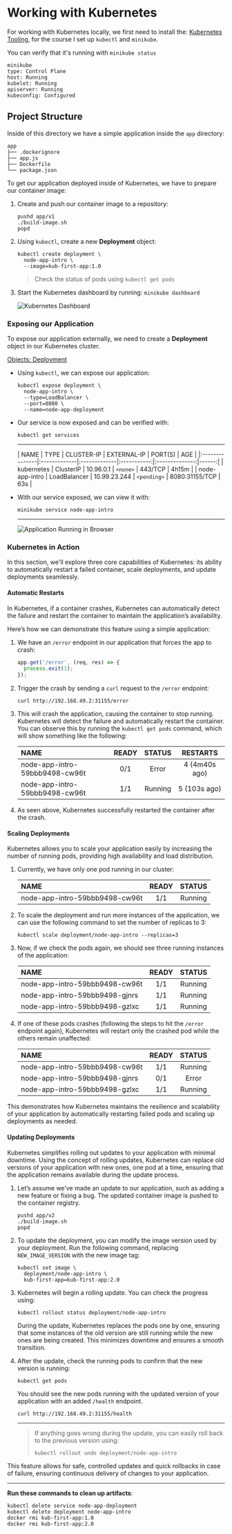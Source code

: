# Working with Kubernetes

For working with Kubernetes locally, we first need to install the: [Kubernetes Tooling](../TOOLS.md),
for the course I set up `kubectl` and `minikube`.

You can verify that it's running with `minikube status`

```text
minikube
type: Control Plane
host: Running
kubelet: Running
apiserver: Running
kubeconfig: Configured
```

## Project Structure

Inside of this directory we have a simple application inside the `app` directory:

```text
app
├── .dockerignore
├── app.js
├── Dockerfile
└── package.json
```

To get our application deployed inside of Kubernetes, we have to prepare our container image:

1. Create and push our container image to a repository:

    ```shell
    pushd app/v1
    ./build-image.sh
    popd 
    ```
   
2. Using `kubectl`, create a new **Deployment** object:

   ```shell
   kubectl create deployment \
     node-app-intro \
     --image=kub-first-app:1.0
   ```
   
   > Check the status of pods using `kubectl get pods`

3. Start the Kubernetes dashboard by running: `minikube dashboard`

   ![Kubernetes Dashboard](../../.attachments/Kubernetes-Dashboard.png)

### Exposing our Application

To expose our application externally, we need to create a **Deployment** object in our Kubernetes cluster.

[Objects: Deployment](../Objects.md#Deployment)

- Using `kubectl`, we can expose our application:

   ```shell
   kubectl expose deployment \
     node-app-intro \
     --type=LoadBalancer \
     --port=8080 \
     --name=node-app-deployment
   ```

- Our service is now exposed and can be verified with:
   ```shell
   kubectl get services
   ```

   --- 

  | NAME           | TYPE         | CLUSTER-IP   | EXTERNAL-IP |    PORT(S)     |   AGE |
             |:---------------|:-------------|:-------------|:-----------:|:--------------:|------:|
  | kubernetes     | ClusterIP    | 10.96.0.1    |  `<none>`   |    443/TCP     | 4h15m |
  | node-app-intro | LoadBalancer | 10.99.23.244 | `<pending>` | 8080:31155/TCP |   63s |

- With our service exposed, we can view it with:

  ```shell
  minikube service node-app-intro 
  ```

  ---

  ![Application Running in Browser](../../.attachments/Application-running-in-browser.png)

### Kubernetes in Action

In this section, we'll explore three core capabilities of Kubernetes: its ability to automatically restart a failed
container, scale deployments, and update deployments seamlessly.

#### Automatic Restarts

In Kubernetes, if a container crashes, Kubernetes can automatically detect the failure and restart the container to
maintain the application’s availability.

Here’s how we can demonstrate this feature using a simple application:

1. We have an `/error` endpoint in our application that forces the app to crash:

    ```javascript
    app.get('/error', (req, res) => {
      process.exit(1);
    });
    ```

2. Trigger the crash by sending a `curl` request to the `/error` endpoint:

    ```shell
    curl http://192.168.49.2:31155/error
    ```

3. This will crash the application, causing the container to stop running. Kubernetes will detect the failure and
   automatically restart the container. You can observe this by running the `kubectl get pods` command, which will show
   something like the following:

   | NAME                           | READY |      STATUS      | RESTARTS        |
   |:-------------------------------|:-----:|:----------------:|:---------------:|
   | node-app-intro-59bbb9498-cw96t |  0/1  |      Error       | 4 (4m40s ago)   |
   | node-app-intro-59bbb9498-cw96t |  1/1  |     Running      | 5 (103s ago)    |

4. As seen above, Kubernetes successfully restarted the container after the crash.

#### Scaling Deployments

Kubernetes allows you to scale your application easily by increasing the number of running pods, providing high
availability and load distribution.

1. Currently, we have only one pod running in our cluster:

   | NAME                           | READY | STATUS  |
   |:-------------------------------|:-----:|:-------:|
   | node-app-intro-59bbb9498-cw96t |  1/1  | Running |

2. To scale the deployment and run more instances of the application, we can use the following command to set the number
   of replicas to 3:

    ```shell
    kubectl scale deployment/node-app-intro --replicas=3
    ```

3. Now, if we check the pods again, we should see three running instances of the application:

   | NAME                           | READY | STATUS  |
   |:-------------------------------|:-----:|:-------:|
   | node-app-intro-59bbb9498-cw96t |  1/1  | Running |
   | node-app-intro-59bbb9498-gjnrs |  1/1  | Running |
   | node-app-intro-59bbb9498-gzlxc |  1/1  | Running |

4. If one of these pods crashes (following the steps to hit the `/error` endpoint again), Kubernetes will restart only
   the crashed pod while the others remain unaffected:

   | NAME                           | READY | STATUS  |
   |:-------------------------------|:-----:|:-------:|
   | node-app-intro-59bbb9498-cw96t |  1/1  | Running |
   | node-app-intro-59bbb9498-gjnrs |  0/1  |  Error  |
   | node-app-intro-59bbb9498-gzlxc |  1/1  | Running |

This demonstrates how Kubernetes maintains the resilience and scalability of your application by automatically
restarting failed pods and scaling up deployments as needed.

#### Updating Deployments

Kubernetes simplifies rolling out updates to your application with minimal downtime. Using the concept of rolling
updates, Kubernetes can replace old versions of your application with new ones, one pod at a time, ensuring that the
application remains available during the update process.

1. Let’s assume we’ve made an update to our application, such as adding a new feature or fixing a bug. The updated
   container image is pushed to the container registry.

    ```shell
    pushd app/v2
    ./build-image.sh
    popd 
    ```

2. To update the deployment, you can modify the image version used by your deployment. Run the following command,
   replacing `NEW_IMAGE_VERSION` with the new image tag:

    ```shell
    kubectl set image \
      deployment/node-app-intro \
      kub-first-app=kub-first-app:2.0
    ```

3. Kubernetes will begin a rolling update. You can check the progress using:

    ```shell
    kubectl rollout status deployment/node-app-intro
    ```

   During the update, Kubernetes replaces the pods one by one, ensuring that some instances of the old version are still
   running while the new ones are being created. This minimizes downtime and ensures a smooth transition.

4. After the update, check the running pods to confirm that the new version is running:

    ```shell
    kubectl get pods
    ```

   You should see the new pods running with the updated version of your application with an added `/health` endpoint.

    ```shell
    curl http://192.168.49.2:31155/health
    ```

    ---

   > If anything goes wrong during the update, you can easily roll back to the previous version using:
   >
   >    ```shell
   >   kubectl rollout undo deployment/node-app-intro
   >   ```

This feature allows for safe, controlled updates and quick rollbacks in case of failure, ensuring continuous delivery of
changes to your application.

---

**Run these commands to clean up artifacts**:

```shell
kubectl delete service node-app-deployment
kubectl delete deployment node-app-intro
docker rmi kub-first-app:1.0 
docker rmi kub-first-app:2.0
```